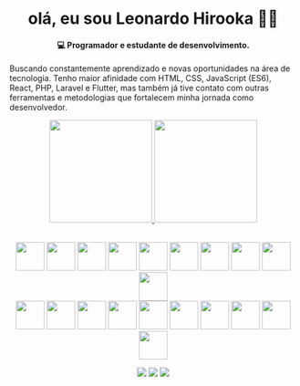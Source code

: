 <h1 align="center">olá, eu sou Leonardo Hirooka 👋🏻</h1> 
<h4 align="center"><strong>💻 Programador e estudante de desenvolvimento.</strong></h4>

<p>
Buscando constantemente aprendizado e novas oportunidades na área de tecnologia. Tenho maior afinidade com HTML, CSS, JavaScript (ES6), React, PHP, Laravel e Flutter, mas também já tive contato com outras ferramentas e metodologias que fortalecem minha jornada como desenvolvedor.
</p>

<div align="center">
<a href="https://github.com/Hirook4">
<img height="180em" src="https://github-readme-stats.vercel.app/api?username=Hirook4&show_icons=true&include_all_commits=true&count_private=true&theme=dark"/> 
<img height="180em" src="https://github-readme-stats.vercel.app/api/top-langs/?username=Hirook4&layout=compact&langs_count=8&theme=dark"/>
</a>

</br>
</br>

<p align="center"> 
<img src="https://skillicons.dev/icons?i=ubuntu" height="50"/>
<img src="https://skillicons.dev/icons?i=vscode" height="50"/>
<img src="https://skillicons.dev/icons?i=git" height="50"/>
<img src="https://skillicons.dev/icons?i=notion" height="50"/>
<img src="https://skillicons.dev/icons?i=docker" height="50"/>
<img src="https://skillicons.dev/icons?i=postman" height="50"/>
<img src="https://skillicons.dev/icons?i=mysql" height="50"/>
<img src="https://skillicons.dev/icons?i=postgres" height="50"/>
<img src="https://skillicons.dev/icons?i=firebase" height="50"/>
<img src="https://skillicons.dev/icons?i=bootstrap" height="50"/><br>
<img src="https://skillicons.dev/icons?i=html" height="50"/>
<img src="https://skillicons.dev/icons?i=css" height="50"/>
<img src="https://skillicons.dev/icons?i=js" height="50"/>
<img src="https://skillicons.dev/icons?i=ts" height="50"/>
<img src="https://skillicons.dev/icons?i=react" height="50"/>
<img src="https://skillicons.dev/icons?i=tailwind" height="50"/>
<img src="https://skillicons.dev/icons?i=php" height="50"/>
<img src="https://skillicons.dev/icons?i=laravel" height="50"/>
<img src="https://skillicons.dev/icons?i=dart" height="50"/>
<img src="https://skillicons.dev/icons?i=flutter" height="50"/>
</p>
       
<div align="center">
<a href="mailto:leonardohirooka@hotmail.com" target="_blank"><img src="https://img.shields.io/badge/Email-000000?style=for-the-badge&logo=gmail&logoColor=white" target="_blank"></a>
<a href="https://www.linkedin.com/in/leonardohirooka/" target="_blank"><img src="https://img.shields.io/badge/-LinkedIn-0072b1?style=for-the-badge&logo=linkedin&logoColor=white" target="_blank"></a>
<a href="https://www.instagram.com/leohirooka" target="_blank"><img src="https://img.shields.io/badge/-Instagram-cd486b?style=for-the-badge&logo=instagram&logoColor=white" target="_blank"></a>   
</div>
